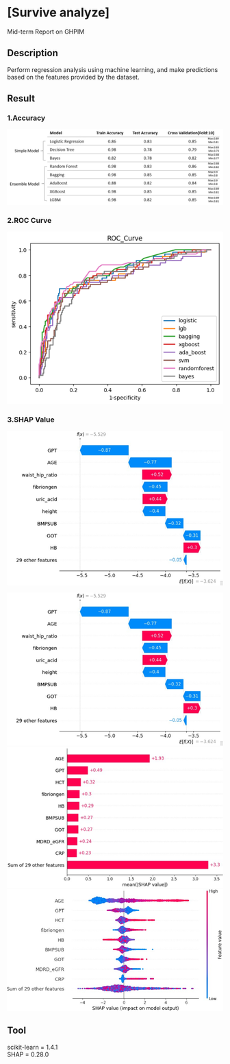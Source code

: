 # [Survive analyze]
Mid-term Report on GHPIM

## Description
Perform regression analysis using machine learning, and make predictions based on the features provided by the dataset.

## Result
### 1.Accuracy
<p align="center">
  <img src="https://github.com/rainday1029/GHPIM_med/blob/master/result/output2.png" alt="Fig.1 Accuracy">
</p>

### 2.ROC Curve
<p align="center">
  <img src="https://github.com/rainday1029/GHPIM_med/blob/master/result/output.png" alt="Fig.2 ROC Curve">
</p>

### 3.SHAP Value
<p align="center">
  <img src="https://github.com/rainday1029/GHPIM_med/blob/master/result/output3.png" width="800" height="360" alt="Fig.1 SHAP Value">
</p>

![image](https://github.com/rainday1029/GHPIM_med/blob/master/result/output3.png)![image](https://github.com/rainday1029/GHPIM_med/blob/master/result/output4.png)
![image](https://github.com/rainday1029/GHPIM_med/blob/master/result/output5.png)

## Tool
scikit-learn = 1.4.1\
SHAP = 0.28.0
